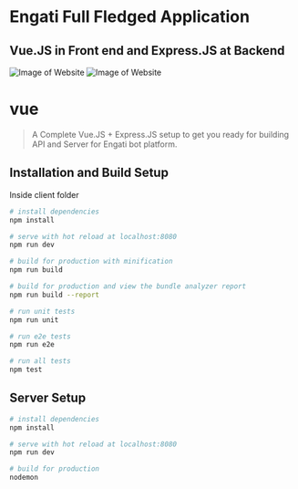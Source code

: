 #  Engati Full Fledged Application

##
## Vue.JS in Front end and Express.JS at Backend

![Image of Website](https://raw.githubusercontent.com/Ayushverma8/Vue-and-Express/master/major.png)
![Image of Website](https://raw.githubusercontent.com/Ayushverma8/Vue-and-Express/master/API_1.png)

# vue

> A Complete Vue.JS + Express.JS setup to get you ready for building API and Server for Engati bot platform.


## Installation and Build Setup

Inside client folder
``` bash
# install dependencies
npm install

# serve with hot reload at localhost:8080
npm run dev

# build for production with minification
npm run build

# build for production and view the bundle analyzer report
npm run build --report

# run unit tests
npm run unit

# run e2e tests
npm run e2e

# run all tests
npm test
```
## Server Setup

``` bash
# install dependencies
npm install

# serve with hot reload at localhost:8080
npm run dev

# build for production 
nodemon


```

